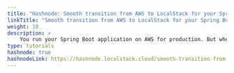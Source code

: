 ```yaml
---
title: "Hashnode: Smooth transition from AWS to LocalStack for your Spring Boot DEV environment"
linkTitle: "Smooth transition from AWS to LocalStack for your Spring Boot DEV environment"
weight: 10
description: >
    You run your Spring Boot application on AWS for production. But where do you test it? Probably on AWS as well; however, there are good reasons for reconsidering: development speed and cost. Let’s see how you can do that with the help of LocalStack.
type: tutorials
hashnode: true
hashnodeLink: https://hashnode.localstack.cloud/smooth-transition-from-aws-to-localstack-for-your-dev-environment
---
```

